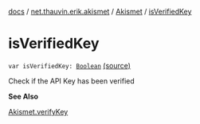 [docs](../../index.md) / [net.thauvin.erik.akismet](../index.md) / [Akismet](index.md) / [isVerifiedKey](./is-verified-key.md)

# isVerifiedKey

`var isVerifiedKey: `[`Boolean`](https://kotlinlang.org/api/latest/jvm/stdlib/kotlin/-boolean/index.html) [(source)](https://github.com/ethauvin/akismet-kotlin/tree/master/src/main/kotlin/net/thauvin/erik/akismet/Akismet.kt#L133)

Check if the API Key has been verified

**See Also**

[Akismet.verifyKey](verify-key.md)

